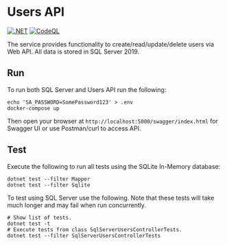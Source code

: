 # Users API

[![.NET](https://github.com/iskorotkov/users-api/actions/workflows/dotnet.yml/badge.svg)](https://github.com/iskorotkov/users-api/actions/workflows/dotnet.yml)
[![CodeQL](https://github.com/iskorotkov/users-api/actions/workflows/codeql-analysis.yml/badge.svg)](https://github.com/iskorotkov/users-api/actions/workflows/codeql-analysis.yml)

The service provides functionality to create/read/update/delete users via Web API. All data is stored in SQL Server 2019.

## Run

To run both SQL Server and Users API run the following:

```shell
echo 'SA_PASSWORD=SomePassword123' > .env
docker-compose up
```

Then open your browser at `http://localhost:5000/swagger/index.html` for Swagger UI or use Postman/curl to access API.

## Test

Execute the following to run all tests using the SQLite In-Memory database:

```shell
dotnet test --filter Mapper
dotnet test --filter Sqlite
```

To test using SQL Server use the following. Note that these tests will take much longer and may fail when run concurrently.

```shell
# Show list of tests.
dotnet test -t
# Execute tests from class SqlServerUsersControllerTests.
dotnet test --filter SqlServerUsersControllerTests
```
